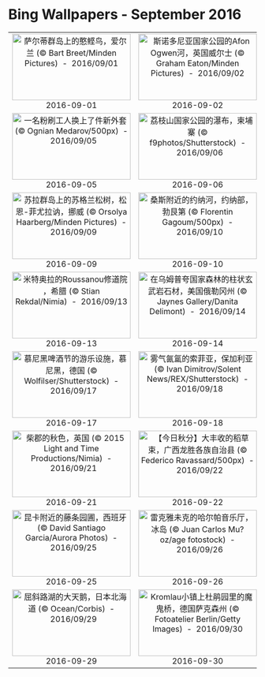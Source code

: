# Bing Wallpapers - September 2016

| | | | |
|:-------------------------:|:-------------------------:|:-------------------------:|:-------------------------:|
| <a href="https://bing.ee123.net/img/cn/fhd/2016/09/01.jpg" target="_blank"><img src="https://bing.ee123.net/img/cn/fhd/2016/09/01.jpg" width="240" height="135" alt="萨尔蒂群岛上的憨鲣鸟，爱尔兰 (© Bart Breet/Minden Pictures)  -  2016/09/01" title="萨尔蒂群岛上的憨鲣鸟，爱尔兰 (© Bart Breet/Minden Pictures)  -  2016/09/01"></a><br>2016-09-01<br> | <a href="https://bing.ee123.net/img/cn/fhd/2016/09/02.jpg" target="_blank"><img src="https://bing.ee123.net/img/cn/fhd/2016/09/02.jpg" width="240" height="135" alt="斯诺多尼亚国家公园的Afon Ogwen河，英国威尔士 (© Graham Eaton/Minden Pictures)  -  2016/09/02" title="斯诺多尼亚国家公园的Afon Ogwen河，英国威尔士 (© Graham Eaton/Minden Pictures)  -  2016/09/02"></a><br>2016-09-02<br> | <a href="https://bing.ee123.net/img/cn/fhd/2016/09/03.jpg" target="_blank"><img src="https://bing.ee123.net/img/cn/fhd/2016/09/03.jpg" width="240" height="135" alt="莫斯科国际商务中心，俄罗斯 (© Nikolay Rykov/Getty Images)  -  2016/09/03" title="莫斯科国际商务中心，俄罗斯 (© Nikolay Rykov/Getty Images)  -  2016/09/03"></a><br>2016-09-03<br> | <a href="https://bing.ee123.net/img/cn/fhd/2016/09/04.jpg" target="_blank"><img src="https://bing.ee123.net/img/cn/fhd/2016/09/04.jpg" width="240" height="135" alt="楚加奇国家森林的波蒂奇湖，阿拉斯加州 (© Ron Niebrugge/Alamy)  -  2016/09/04" title="楚加奇国家森林的波蒂奇湖，阿拉斯加州 (© Ron Niebrugge/Alamy)  -  2016/09/04"></a><br>2016-09-04<br> |
| <a href="https://bing.ee123.net/img/cn/fhd/2016/09/05.jpg" target="_blank"><img src="https://bing.ee123.net/img/cn/fhd/2016/09/05.jpg" width="240" height="135" alt="一名粉刷工人换上了件新外套 (© Ognian Medarov/500px)  -  2016/09/05" title="一名粉刷工人换上了件新外套 (© Ognian Medarov/500px)  -  2016/09/05"></a><br>2016-09-05<br> | <a href="https://bing.ee123.net/img/cn/fhd/2016/09/06.jpg" target="_blank"><img src="https://bing.ee123.net/img/cn/fhd/2016/09/06.jpg" width="240" height="135" alt="荔枝山国家公园的瀑布，柬埔寨 (© f9photos/Shutterstock)  -  2016/09/06" title="荔枝山国家公园的瀑布，柬埔寨 (© f9photos/Shutterstock)  -  2016/09/06"></a><br>2016-09-06<br> | <a href="https://bing.ee123.net/img/cn/fhd/2016/09/07.jpg" target="_blank"><img src="https://bing.ee123.net/img/cn/fhd/2016/09/07.jpg" width="240" height="135" alt="【今日白露】东江上的一叶扁舟，广东省 (© Li Feng/500px)  -  2016/09/07" title="【今日白露】东江上的一叶扁舟，广东省 (© Li Feng/500px)  -  2016/09/07"></a><br>2016-09-07<br> | <a href="https://bing.ee123.net/img/cn/fhd/2016/09/08.jpg" target="_blank"><img src="https://bing.ee123.net/img/cn/fhd/2016/09/08.jpg" width="240" height="135" alt="斯德哥尔摩公共图书馆，瑞典斯德哥尔摩 (© Gallery Stock)  -  2016/09/08" title="斯德哥尔摩公共图书馆，瑞典斯德哥尔摩 (© Gallery Stock)  -  2016/09/08"></a><br>2016-09-08<br> |
| <a href="https://bing.ee123.net/img/cn/fhd/2016/09/09.jpg" target="_blank"><img src="https://bing.ee123.net/img/cn/fhd/2016/09/09.jpg" width="240" height="135" alt="苏拉群岛上的苏格兰松树，松恩-菲尤拉讷，挪威 (© Orsolya Haarberg/Minden Pictures)  -  2016/09/09" title="苏拉群岛上的苏格兰松树，松恩-菲尤拉讷，挪威 (© Orsolya Haarberg/Minden Pictures)  -  2016/09/09"></a><br>2016-09-09<br> | <a href="https://bing.ee123.net/img/cn/fhd/2016/09/10.jpg" target="_blank"><img src="https://bing.ee123.net/img/cn/fhd/2016/09/10.jpg" width="240" height="135" alt="桑斯附近的约纳河，约纳部，勃艮第 (© Florentin Gagoum/500px)  -  2016/09/10" title="桑斯附近的约纳河，约纳部，勃艮第 (© Florentin Gagoum/500px)  -  2016/09/10"></a><br>2016-09-10<br> | <a href="https://bing.ee123.net/img/cn/fhd/2016/09/11.jpg" target="_blank"><img src="https://bing.ee123.net/img/cn/fhd/2016/09/11.jpg" width="240" height="135" alt="苏必利尔湖的岩石小岛鸟瞰图，桑德贝市，加拿大安大略省 (© Rolf Hicker/Getty Images)  -  2016/09/11" title="苏必利尔湖的岩石小岛鸟瞰图，桑德贝市，加拿大安大略省 (© Rolf Hicker/Getty Images)  -  2016/09/11"></a><br>2016-09-11<br> | <a href="https://bing.ee123.net/img/cn/fhd/2016/09/12.jpg" target="_blank"><img src="https://bing.ee123.net/img/cn/fhd/2016/09/12.jpg" width="240" height="135" alt="金贝湾的一群剃刀鱼略过红色海鞭的枝杈，新不列颠岛，巴布亚新几内亚 (© David Doubilet/Getty Images)  -  2016/09/12" title="金贝湾的一群剃刀鱼略过红色海鞭的枝杈，新不列颠岛，巴布亚新几内亚 (© David Doubilet/Getty Images)  -  2016/09/12"></a><br>2016-09-12<br> |
| <a href="https://bing.ee123.net/img/cn/fhd/2016/09/13.jpg" target="_blank"><img src="https://bing.ee123.net/img/cn/fhd/2016/09/13.jpg" width="240" height="135" alt="米特奥拉的Roussanou修道院 ，希腊 (© Stian Rekdal/Nimia)  -  2016/09/13" title="米特奥拉的Roussanou修道院 ，希腊 (© Stian Rekdal/Nimia)  -  2016/09/13"></a><br>2016-09-13<br> | <a href="https://bing.ee123.net/img/cn/fhd/2016/09/14.jpg" target="_blank"><img src="https://bing.ee123.net/img/cn/fhd/2016/09/14.jpg" width="240" height="135" alt="在乌姆普夸国家森林的柱状玄武岩石材，美国俄勒冈州 (© Jaynes Gallery/Danita Delimont)  -  2016/09/14" title="在乌姆普夸国家森林的柱状玄武岩石材，美国俄勒冈州 (© Jaynes Gallery/Danita Delimont)  -  2016/09/14"></a><br>2016-09-14<br> | <a href="https://bing.ee123.net/img/cn/fhd/2016/09/15.jpg" target="_blank"><img src="https://bing.ee123.net/img/cn/fhd/2016/09/15.jpg" width="240" height="135" alt="【今日中秋】各式各样的月饼模具，浙江 (© greenlin/Moment Open/Getty)  -  2016/09/15" title="【今日中秋】各式各样的月饼模具，浙江 (© greenlin/Moment Open/Getty)  -  2016/09/15"></a><br>2016-09-15<br> | <a href="https://bing.ee123.net/img/cn/fhd/2016/09/16.jpg" target="_blank"><img src="https://bing.ee123.net/img/cn/fhd/2016/09/16.jpg" width="240" height="135" alt="Webb教堂公园里一个建筑的室内吊顶，达拉斯，德克萨斯州 (© ARCHPHOTO/Gallery Stock)  -  2016/09/16" title="Webb教堂公园里一个建筑的室内吊顶，达拉斯，德克萨斯州 (© ARCHPHOTO/Gallery Stock)  -  2016/09/16"></a><br>2016-09-16<br> |
| <a href="https://bing.ee123.net/img/cn/fhd/2016/09/17.jpg" target="_blank"><img src="https://bing.ee123.net/img/cn/fhd/2016/09/17.jpg" width="240" height="135" alt="慕尼黑啤酒节的游乐设施，慕尼黑，德国 (© Wolfilser/Shutterstock)  -  2016/09/17" title="慕尼黑啤酒节的游乐设施，慕尼黑，德国 (© Wolfilser/Shutterstock)  -  2016/09/17"></a><br>2016-09-17<br> | <a href="https://bing.ee123.net/img/cn/fhd/2016/09/18.jpg" target="_blank"><img src="https://bing.ee123.net/img/cn/fhd/2016/09/18.jpg" width="240" height="135" alt="雾气氤氲的索菲亚，保加利亚 (© Ivan Dimitrov/Solent News/REX/Shutterstock)  -  2016/09/18" title="雾气氤氲的索菲亚，保加利亚 (© Ivan Dimitrov/Solent News/REX/Shutterstock)  -  2016/09/18"></a><br>2016-09-18<br> | <a href="https://bing.ee123.net/img/cn/fhd/2016/09/19.jpg" target="_blank"><img src="https://bing.ee123.net/img/cn/fhd/2016/09/19.jpg" width="240" height="135" alt="卡斯泰尔梅扎诺小镇，意大利 (© Federico Ravassard/500px)  -  2016/09/19" title="卡斯泰尔梅扎诺小镇，意大利 (© Federico Ravassard/500px)  -  2016/09/19"></a><br>2016-09-19<br> | <a href="https://bing.ee123.net/img/cn/fhd/2016/09/20.jpg" target="_blank"><img src="https://bing.ee123.net/img/cn/fhd/2016/09/20.jpg" width="240" height="135" alt="拉达克，印度 (© Nutthavood Punpeng/500px)  -  2016/09/20" title="拉达克，印度 (© Nutthavood Punpeng/500px)  -  2016/09/20"></a><br>2016-09-20<br> |
| <a href="https://bing.ee123.net/img/cn/fhd/2016/09/21.jpg" target="_blank"><img src="https://bing.ee123.net/img/cn/fhd/2016/09/21.jpg" width="240" height="135" alt="柴郡的秋色，英国  (© 2015 Light and Time Productions/Nimia)  -  2016/09/21" title="柴郡的秋色，英国  (© 2015 Light and Time Productions/Nimia)  -  2016/09/21"></a><br>2016-09-21<br> | <a href="https://bing.ee123.net/img/cn/fhd/2016/09/22.jpg" target="_blank"><img src="https://bing.ee123.net/img/cn/fhd/2016/09/22.jpg" width="240" height="135" alt="【今日秋分】大丰收的稻草束，广西龙胜各族自治县 (© Federico Ravassard/500px)  -  2016/09/22" title="【今日秋分】大丰收的稻草束，广西龙胜各族自治县 (© Federico Ravassard/500px)  -  2016/09/22"></a><br>2016-09-22<br> | <a href="https://bing.ee123.net/img/cn/fhd/2016/09/23.jpg" target="_blank"><img src="https://bing.ee123.net/img/cn/fhd/2016/09/23.jpg" width="240" height="135" alt="大沙丘国家公园，美国科罗拉多州 (© Ian Shive/Tandem Stills + Motion)  -  2016/09/23" title="大沙丘国家公园，美国科罗拉多州 (© Ian Shive/Tandem Stills + Motion)  -  2016/09/23"></a><br>2016-09-23<br> | <a href="https://bing.ee123.net/img/cn/fhd/2016/09/24.jpg" target="_blank"><img src="https://bing.ee123.net/img/cn/fhd/2016/09/24.jpg" width="240" height="135" alt="高高草丛里的棕色欧洲野兔  (© Jackie Bale/Getty Images)  -  2016/09/24" title="高高草丛里的棕色欧洲野兔  (© Jackie Bale/Getty Images)  -  2016/09/24"></a><br>2016-09-24<br> |
| <a href="https://bing.ee123.net/img/cn/fhd/2016/09/25.jpg" target="_blank"><img src="https://bing.ee123.net/img/cn/fhd/2016/09/25.jpg" width="240" height="135" alt="昆卡附近的藤条园圃，西班牙 (© David Santiago Garcia/Aurora Photos)  -  2016/09/25" title="昆卡附近的藤条园圃，西班牙 (© David Santiago Garcia/Aurora Photos)  -  2016/09/25"></a><br>2016-09-25<br> | <a href="https://bing.ee123.net/img/cn/fhd/2016/09/26.jpg" target="_blank"><img src="https://bing.ee123.net/img/cn/fhd/2016/09/26.jpg" width="240" height="135" alt="雷克雅未克的哈尔帕音乐厅，冰岛 (© Juan Carlos Mu?oz/age fotostock)  -  2016/09/26" title="雷克雅未克的哈尔帕音乐厅，冰岛 (© Juan Carlos Mu?oz/age fotostock)  -  2016/09/26"></a><br>2016-09-26<br> | <a href="https://bing.ee123.net/img/cn/fhd/2016/09/27.jpg" target="_blank"><img src="https://bing.ee123.net/img/cn/fhd/2016/09/27.jpg" width="240" height="135" alt="芬顿湖中雨雾缭绕的小岛，苏必利尔湖省立公园，加拿大安大略省 (© Mike Grandmaison/Getty Images)  -  2016/09/27" title="芬顿湖中雨雾缭绕的小岛，苏必利尔湖省立公园，加拿大安大略省 (© Mike Grandmaison/Getty Images)  -  2016/09/27"></a><br>2016-09-27<br> | <a href="https://bing.ee123.net/img/cn/fhd/2016/09/28.jpg" target="_blank"><img src="https://bing.ee123.net/img/cn/fhd/2016/09/28.jpg" width="240" height="135" alt="旺图山上空的云雾，法国 (© Drone Under/Nimia)  -  2016/09/28" title="旺图山上空的云雾，法国 (© Drone Under/Nimia)  -  2016/09/28"></a><br>2016-09-28<br> |
| <a href="https://bing.ee123.net/img/cn/fhd/2016/09/29.jpg" target="_blank"><img src="https://bing.ee123.net/img/cn/fhd/2016/09/29.jpg" width="240" height="135" alt="屈斜路湖的大天鹅，日本北海道 (© Ocean/Corbis)  -  2016/09/29" title="屈斜路湖的大天鹅，日本北海道 (© Ocean/Corbis)  -  2016/09/29"></a><br>2016-09-29<br> | <a href="https://bing.ee123.net/img/cn/fhd/2016/09/30.jpg" target="_blank"><img src="https://bing.ee123.net/img/cn/fhd/2016/09/30.jpg" width="240" height="135" alt="Kromlau小镇上杜鹃园里的魔鬼桥，德国萨克森州 (© Fotoatelier Berlin/Getty Images)  -  2016/09/30" title="Kromlau小镇上杜鹃园里的魔鬼桥，德国萨克森州 (© Fotoatelier Berlin/Getty Images)  -  2016/09/30"></a><br>2016-09-30<br> |  |  |

